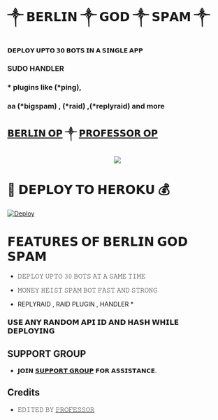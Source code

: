 # ༒ 𝗕𝗘𝗥𝗟𝗜𝗡 ༒ 𝗚𝗢𝗗 ༒ 𝗦𝗣𝗔𝗠 ༒

#### 𝗗𝗘𝗣𝗟𝗢𝗬 𝗨𝗣𝗧𝗢 𝟯𝟬 𝗕𝗢𝗧𝗦 𝗜𝗡 𝗔 𝗦𝗜𝗡𝗚𝗟𝗘 𝗔𝗣𝗣 
### SUDO HANDLER 
### * plugins like (*ping), 
### aa (*bigspam) , (*raid) ,(*replyraid) and more
## [𝗕𝗘𝗥𝗟𝗜𝗡 𝗢𝗣](t.me/BHAGWAAN_5301) ༒ [𝗣𝗥𝗢𝗙𝗘𝗦𝗦𝗢𝗥 𝗢𝗣](t.me/AGORASWAMY_PROFESSOR)

<p align="center">
  <img src="https://te.legra.ph/file/5ddf22a86ef57f5317cfa.jpg">
</p>



# 🚀 𝗗𝗘𝗣𝗟𝗢𝗬 𝗧𝗢 𝗛𝗘𝗥𝗢𝗞𝗨 💰

[![Deploy](https://www.herokucdn.com/deploy/button.svg)](https://heroku.com/deploy?template=https://github.com/Baapbhagwaan/berlingodspam)

# 𝗙𝗘𝗔𝗧𝗨𝗥𝗘𝗦 𝗢𝗙 𝗕𝗘𝗥𝗟𝗜𝗡 𝗚𝗢𝗗 𝗦𝗣𝗔𝗠

   - 𝙳𝙴𝙿𝙻𝙾𝚈 𝚄𝙿𝚃𝙾 𝟹𝟶 𝙱𝙾𝚃𝚂 𝙰𝚃 𝙰 𝚂𝙰𝙼𝙴 𝚃𝙸𝙼𝙴

   - 𝙼𝙾𝙽𝙴𝚈 𝙷𝙴𝙸𝚂𝚃 𝚂𝙿𝙰𝙼 𝙱𝙾𝚃 𝙵𝙰𝚂𝚃 𝙰𝙽𝙳 𝚂𝚃𝚁𝙾𝙽𝙶

   - REPLYRAID , RAID PLUGIN , HANDLER *


### 𝗨𝗦𝗘 𝗔𝗡𝗬 𝗥𝗔𝗡𝗗𝗢𝗠 𝗔𝗣𝗜 𝗜𝗗 𝗔𝗡𝗗 𝗛𝗔𝗦𝗛 𝗪𝗛𝗜𝗟𝗘 𝗗𝗘𝗣𝗟𝗢𝗬𝗜𝗡𝗚


## SUPPORT GROUP
   - 𝗝𝗢𝗜𝗡 [𝗦𝗨𝗣𝗣𝗢𝗥𝗧 𝗚𝗥𝗢𝗨𝗣](https://t.me/BERLINGODSPAM) 𝗙𝗢𝗥 𝗔𝗦𝗦𝗜𝗦𝗧𝗔𝗡𝗖𝗘.

## Credits
   - 𝙴𝙳𝙸𝚃𝙴𝙳 𝙱𝚈 [𝙿𝚁𝙾𝙵𝙴𝚂𝚂𝙾𝚁](https://t.me/AGORASWAMY_PROFESSOR)
   
